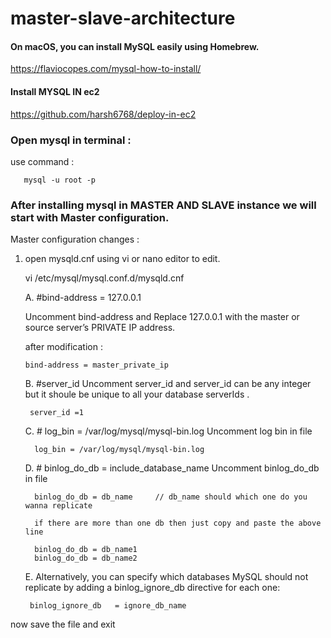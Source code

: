 # master-slave-architecture
 

#### On macOS, you can install MySQL easily using Homebrew.

https://flaviocopes.com/mysql-how-to-install/


#### Install MYSQL IN ec2

https://github.com/harsh6768/deploy-in-ec2

### Open mysql in terminal : 

use command : 

       mysql -u root -p
       
 
### After installing mysql in MASTER AND SLAVE instance we will start with Master configuration.


Master configuration changes : 

1. open mysqld.cnf using vi or nano editor to edit.
 
      vi /etc/mysql/mysql.conf.d/mysqld.cnf
      
   A. #bind-address  = 127.0.0.1
      
      Uncomment bind-address and Replace 127.0.0.1 with the master or source  server’s PRIVATE IP address. 
      
      after modification : 
      
       bind-address = master_private_ip
      
      
   B.  #server_id 
      Uncomment server_id and server_id can be any integer but it shoule be unique to all your database serverIds .
      
        server_id =1
        
   C.  # log_bin = /var/log/mysql/mysql-bin.log      Uncomment log bin in file
      
         log_bin = /var/log/mysql/mysql-bin.log
         
   D. # binlog_do_db = include_database_name        Uncomment binlog_do_db  in file
   
         binlog_do_db = db_name     // db_name should which one do you wanna replicate
         
         if there are more than one db then just copy and paste the above line 
         
         binlog_do_db = db_name1
         binlog_do_db = db_name2
         
         
   E. Alternatively, you can specify which databases MySQL should not replicate by adding a binlog_ignore_db directive for each one:
   
        binlog_ignore_db   = ignore_db_name
        
  now save the file and exit

   
      
